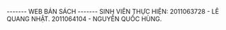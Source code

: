 ------- WEB BÁN SÁCH -------
SINH VIÊN THỰC HIỆN:
2011063728 - LÊ QUANG NHẬT.
2011064104 - NGUYỄN QUỐC HÙNG.
